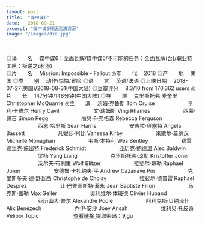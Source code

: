 ```yaml
---
layout: post
title:  "碟中谍6"
date:   2018-09-21
excerpt: "碟中谍6韩版高清资源"
image: "/images/dzd.jpg"
---
```


<br>◎译　　名　 碟中谍6：全面瓦解/碟中谍6/不可能的任务：全面瓦解(台)/职业特工队：叛逆之谜(港)</br>
◎片　　名　 Mission: Impossible - Fallout
◎年　　代　 2018
◎产　　地 　美国
◎类　　别　 动作/惊悚/冒险
◎语　　言　 英语/法语
◎上映日期　 2018-07-27(美国)/2018-08-31(中国大陆)
◎豆瓣评分 　8.3/10 from 170,362 users
◎片　　长　 147分钟/148分钟(中国大陆)
◎导　　演　 克里斯托弗·麦奎里 Christopher McQuarrie
◎主　　演　 汤姆·克鲁斯 Tom Cruise
　　　　　　亨利·卡维尔 Henry Cavill
　　　　　　文·瑞姆斯 Ving Rhames
　　　　　　西蒙·佩吉 Simon Pegg
　　　　　　丽贝卡·弗格森 Rebecca Ferguson
　　　　　　西恩·哈里斯 Sean Harris
　　　　　　安吉拉·贝塞特 Angela Bassett
　　　　　　凡妮莎·柯比 Vanessa Kirby
　　　　　　米歇尔·莫纳汉 Michelle Monaghan
　　　　　　韦斯·本特利 Wes Bentley
　　　　　　费雷德里克·施密特 Frederick Schmidt
　　　　　　亚历克·鲍德温 Alec Baldwin
　　　　　　梁杨 Yang Liang
　　　　　　克里斯托弗·琼勒 Kristoffer Joner
　　　　　　沃尔夫·布利策 Wolf Blitzer
　　　　　　拉斐尔·琼勒 Raphael Joner
　　　　　　安德鲁·卡扎纳夫·平 Andrew Cazanave Pin
　　　　　　克里斯多夫·德·舒瓦西 Christophe de Choisy
　　　　　　拉裴尔·德普雷 Raphael Desprez
　　　　　　让·巴普蒂斯特·菲永 Jean Baptiste Fillon
　　　　　　马克斯·盖勒 Max Geller
　　　　　　奥利维尔·体班德 Olivier Huband
　　　　　　亚历山大·普尔 Alexandre Poole
　　　　　　阿利克斯·贝纳泽什 Alix Bénézech
　　　　　　乔伊·安沙 Joey Ansah
　　　　　　维利贝·托皮奇 Velibor Topic
　　　　　　
[ 查看链接 ](https://pan.baidu.com/share/init?surl=VmhvAnjI_bNC7YZbOuIJNg)
提取密码：9jgu
